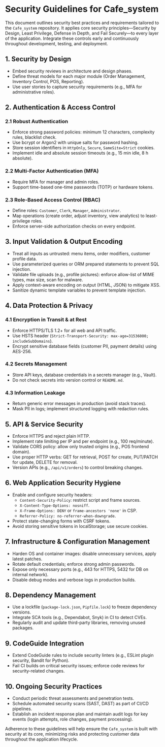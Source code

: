 # Security Guidelines for Cafe_system

This document outlines security best practices and requirements tailored to the `Cafe_system` repository. It applies core security principles—Security by Design, Least Privilege, Defense in Depth, and Fail Securely—to every layer of the application. Integrate these controls early and continuously throughout development, testing, and deployment.

## 1. Security by Design

- Embed security reviews in architecture and design phases.  
- Define threat models for each major module (Order Management, Inventory Control, POS, Reporting).  
- Use user stories to capture security requirements (e.g., MFA for administrative roles).

## 2. Authentication & Access Control

### 2.1 Robust Authentication
- Enforce strong password policies: minimum 12 characters, complexity rules, blacklist check.  
- Use bcrypt or Argon2 with unique salts for password hashing.  
- Store session identifiers in `HttpOnly`, `Secure`, `SameSite=Strict` cookies.  
- Implement idle and absolute session timeouts (e.g., 15 min idle, 8 h absolute).

### 2.2 Multi-Factor Authentication (MFA)
- Require MFA for manager and admin roles.  
- Support time-based one-time passwords (TOTP) or hardware tokens.

### 2.3 Role-Based Access Control (RBAC)
- Define roles: `Customer`, `Clerk`, `Manager`, `Administrator`.  
- Map operations (create order, adjust inventory, view analytics) to least-privilege roles.  
- Enforce server-side authorization checks on every endpoint.

## 3. Input Validation & Output Encoding

- Treat all inputs as untrusted: menu items, order modifiers, customer profile data.  
- Use parameterized queries or ORM prepared statements to prevent SQL injection.  
- Validate file uploads (e.g., profile pictures): enforce allow-list of MIME types, max size, scan for malware.  
- Apply context-aware encoding on output (HTML, JSON) to mitigate XSS.  
- Sanitize dynamic template variables to prevent template injection.

## 4. Data Protection & Privacy

### 4.1 Encryption in Transit & at Rest
- Enforce HTTPS/TLS 1.2+ for all web and API traffic.  
- Use HSTS header (`Strict-Transport-Security: max-age=31536000; includeSubDomains`).  
- Encrypt sensitive database fields (customer PII, payment details) using AES-256.

### 4.2 Secrets Management
- Store API keys, database credentials in a secrets manager (e.g., Vault).  
- Do not check secrets into version control or `README.md`.

### 4.3 Information Leakage
- Return generic error messages in production (avoid stack traces).  
- Mask PII in logs; implement structured logging with redaction rules.

## 5. API & Service Security

- Enforce HTTPS and reject plain HTTP.  
- Implement rate limiting per IP and per endpoint (e.g., 100 req/minute).  
- Validate CORS policy: allow only trusted origins (e.g., POS frontend domain).  
- Use proper HTTP verbs: GET for retrieval, POST for create, PUT/PATCH for update, DELETE for removal.  
- Version APIs (e.g., `/api/v1/orders`) to control breaking changes.

## 6. Web Application Security Hygiene

- Enable and configure security headers:  
  - `Content-Security-Policy`: restrict script and frame sources.  
  - `X-Content-Type-Options: nosniff`.  
  - `X-Frame-Options: DENY` or `frame-ancestors 'none'` in CSP.  
  - `Referrer-Policy: no-referrer-when-downgrade`.
- Protect state-changing forms with CSRF tokens.  
- Avoid storing sensitive tokens in localStorage; use secure cookies.

## 7. Infrastructure & Configuration Management

- Harden OS and container images: disable unnecessary services, apply latest patches.  
- Rotate default credentials; enforce strong admin passwords.  
- Expose only necessary ports (e.g., 443 for HTTPS, 5432 for DB on internal network).  
- Disable debug modes and verbose logs in production builds.

## 8. Dependency Management

- Use a lockfile (`package-lock.json`, `Pipfile.lock`) to freeze dependency versions.  
- Integrate SCA tools (e.g., Dependabot, Snyk) in CI to detect CVEs.  
- Regularly audit and update third-party libraries, removing unused packages.

## 9. CodeGuide Integration

- Extend CodeGuide rules to include security linters (e.g., ESLint plugin security, Bandit for Python).  
- Fail CI builds on critical security issues; enforce code reviews for security-related changes.

## 10. Ongoing Security Practices

- Conduct periodic threat assessments and penetration tests.  
- Schedule automated security scans (SAST, DAST) as part of CI/CD pipelines.  
- Establish an incident response plan and maintain audit logs for key events (login attempts, role changes, payment processing).  

Adherence to these guidelines will help ensure the `Cafe_system` is built with security at its core, minimizing risks and protecting customer data throughout the application lifecycle.